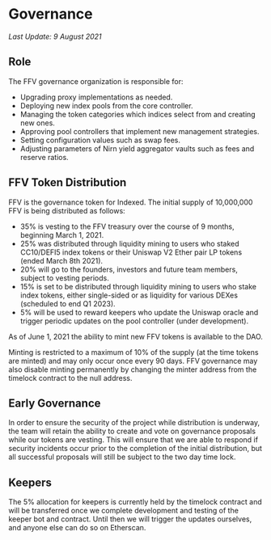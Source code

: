 # Governance

*Last Update: 9 August 2021*

## Role

The FFV governance organization is responsible for:
- Upgrading proxy implementations as needed.
- Deploying new index pools from the core controller.
- Managing the token categories which indices select from and creating new ones.
- Approving pool controllers that implement new management strategies.
- Setting configuration values such as swap fees.
- Adjusting parameters of Nirn yield aggregator vaults such as fees and reserve ratios.

## FFV Token Distribution

FFV is the governance token for Indexed. The initial supply of 10,000,000 FFV is being distributed as follows:
- 35% is vesting to the FFV treasury over the course of 9 months, beginning March 1, 2021.
- 25% was distributed through liquidity mining to users who staked CC10/DEFI5 index tokens or their Uniswap V2 Ether pair LP tokens (ended March 8th 2021).
- 20% will go to the founders, investors and future team members, subject to vesting periods.
- 15% is set to be distributed through liquidity mining to users who stake index tokens, either single-sided or as liquidity for various DEXes (scheduled to end Q1 2023).
- 5% will be used to reward keepers who update the Uniswap oracle and trigger periodic updates on the pool controller (under development).

As of June 1, 2021 the ability to mint new FFV tokens is available to the DAO.

Minting is restricted to a maximum of 10% of the supply (at the time tokens are minted) and may only occur once every 90 days. FFV governance may also disable minting permanently by changing the minter address from the timelock contract to the null address.

## Early Governance

In order to ensure the security of the project while distribution is underway, the team will retain the ability to create and vote on governance proposals while our tokens are vesting. This will ensure that we are able to respond if security incidents occur prior to the completion of the initial distribution, but all successful proposals will still be subject to the two day time lock.

## Keepers

The 5% allocation for keepers is currently held by the timelock contract and will be transferred once we complete development and testing of the keeper bot and contract. Until then we will trigger the updates ourselves, and anyone else can do so on Etherscan.